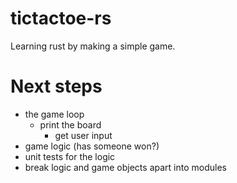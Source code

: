 # tictactoe-rs
Learning rust by making a simple game.

# Next steps
  * the game loop
    * print the board
		* get user input
  * game logic  (has someone won?)
  * unit tests for the logic
  * break logic and game objects apart into modules
